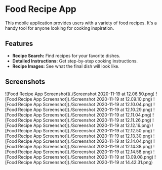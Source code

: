 # Food Recipe App

This mobile application provides users with a variety of food recipes. It's a handy tool for anyone looking for cooking inspiration.

## Features

*   **Recipe Search:** Find recipes for your favorite dishes.
*   **Detailed Instructions:** Get step-by-step cooking instructions.
*   **Recipe Images:** See what the final dish will look like.

## Screenshots

![Food Recipe App Screenshot](./Screenshot 2020-11-19 at 12.06.50.png)
![Food Recipe App Screenshot](./Screenshot 2020-11-19 at 12.09.10.png)
![Food Recipe App Screenshot](./Screenshot 2020-11-19 at 12.10.04.png)
![Food Recipe App Screenshot](./Screenshot 2020-11-19 at 12.10.29.png)
![Food Recipe App Screenshot](./Screenshot 2020-11-19 at 12.11.04.png)
![Food Recipe App Screenshot](./Screenshot 2020-11-19 at 12.11.26.png)
![Food Recipe App Screenshot](./Screenshot 2020-11-19 at 12.12.16.png)
![Food Recipe App Screenshot](./Screenshot 2020-11-19 at 12.12.50.png)
![Food Recipe App Screenshot](./Screenshot 2020-11-19 at 12.13.30.png)
![Food Recipe App Screenshot](./Screenshot 2020-11-19 at 12.14.04.png)
![Food Recipe App Screenshot](./Screenshot 2020-11-19 at 12.14.38.png)
![Food Recipe App Screenshot](./Screenshot 2020-11-19 at 12.14.58.png)
![Food Recipe App Screenshot](./Screenshot 2020-11-19 at 13.09.08.png)
![Food Recipe App Screenshot](./Screenshot 2020-11-19 at 14.42.31.png)